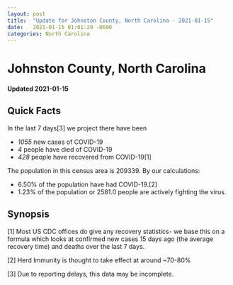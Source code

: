 ```yaml
---
layout: post
title:  "Update for Johnston County, North Carolina - 2021-01-15"
date:   2021-01-15 01:01:29 -0600
categories: North Carolina
---
```


# Johnston County, North Carolina
#### Updated 2021-01-15

## Quick Facts

In the last 7 days[3] we project there have been
- *1055* new cases of COVID-19
- *4* people have died of COVID-19
- *428* people have recovered from COVID-19[1]

The population in this census area is 209339. By our calculations:
- 6.50% of the population have had COVID-19.[2]
- 1.23% of the population or 2581.0 people are actively fighting the virus.

## Synopsis




[1] Most US CDC offices do give any recovery statistics- we base this on a formula which looks at confirmed new cases
15 days ago (the average recovery time) and deaths over the last 7 days.

[2] Herd Immunity is thought to take effect at around ~70-80%

[3] Due to reporting delays, this data may be incomplete.
 
    